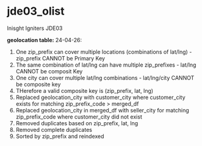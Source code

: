 # jde03_olist
Inisght Igniters JDE03

**geolocation table:**
24-04-26:
1. One zip_prefix can cover multiple locations (combinations of lat/lng) - zip_prefix CANNOT be Primary Key
2. The same combination of lat/lng can have multiple zip_prefixes - lat/lng CANNOT be composit Key
3. One city can cover multiple lat/lng combinations - lat/lng/city CANNOT be composite key
4. THerefore a valid composite key is (zip_prefix, lat, lng)
5. Replaced geolocation_city with customer_city where customer_city exists for matching zip_prefix_code > merged_df
6. Replaced geolocation_city in merged_df with seller_city for matching zip_prefix_code where customer_city did not exist
7. Removed duplicates based on zip_prefix, lat, lng
8. Removed complete duplicates
9. Sorted by zip_prefix and reindexed
